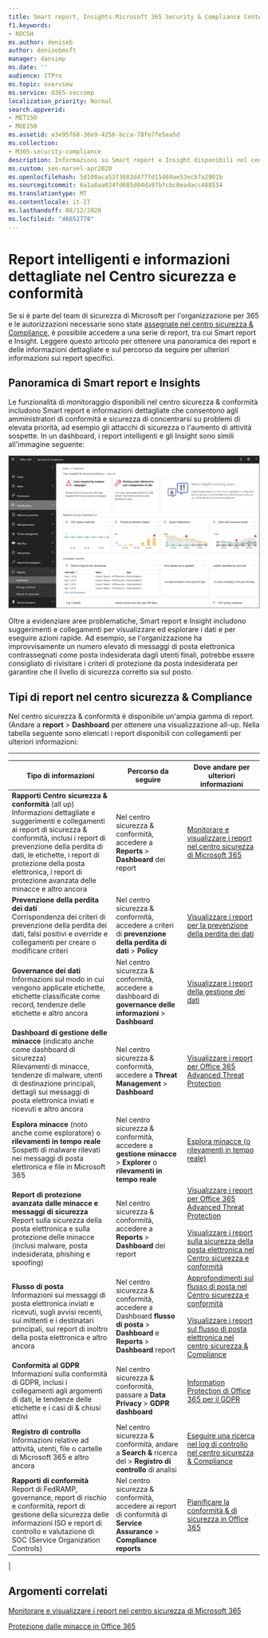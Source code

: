```yaml
---
title: Smart report, Insights-Microsoft 365 Security & Compliance Center
f1.keywords:
- NOCSH
ms.author: deniseb
author: denisebmsft
manager: dansimp
ms.date: ''
audience: ITPro
ms.topic: overview
ms.service: O365-seccomp
localization_priority: Normal
search.appverid:
- MET150
- MOE150
ms.assetid: e3e95f68-36e9-4256-bcca-78fe7fe5ea5d
ms.collection:
- M365-security-compliance
description: Informazioni su Smart report e Insight disponibili nel centro sicurezza & compliance e su come utilizzarli per visualizzare ed esplorare i dati e intraprendere azioni rapide.
ms.custom: seo-marvel-apr2020
ms.openlocfilehash: 5d100aca53f3683d477fd15469ae53ecb7a2901b
ms.sourcegitcommit: 6a1a8aa024fd685d04da97bfcbc8eadacc488534
ms.translationtype: MT
ms.contentlocale: it-IT
ms.lasthandoff: 08/12/2020
ms.locfileid: "46652778"
---
```

# <a name="smart-reports-and-insights-in-the-security--compliance-center"></a>Report intelligenti e informazioni dettagliate nel Centro sicurezza e conformità

Se si è parte del team di sicurezza di Microsoft per l'organizzazione per 365 e le autorizzazioni necessarie sono state [assegnate nel centro sicurezza & Compliance](permissions-in-the-security-and-compliance-center.md), è possibile accedere a una serie di report, tra cui Smart report e Insight. Leggere questo articolo per ottenere una panoramica dei report e delle informazioni dettagliate e sul percorso da seguire per ulteriori informazioni sui report specifici.

## <a name="smart-reports-and-insights-overview"></a>Panoramica di Smart report e Insights

Le funzionalità di monitoraggio disponibili nel centro sicurezza & conformità includono Smart report e informazioni dettagliate che consentono agli amministratori di conformità e sicurezza di concentrarsi su problemi di elevata priorità, ad esempio gli attacchi di sicurezza o l'aumento di attività sospette. In un dashboard, i report intelligenti e gli Insight sono simili all'immagine seguente:
  
![Dashboard dei report nel centro sicurezza & Compliance](../../media/2a668c3d-3fa3-4e37-8149-46989b33ae8c.png)
  
Oltre a evidenziare aree problematiche, Smart report e Insight includono suggerimenti e collegamenti per visualizzare ed esplorare i dati e per eseguire azioni rapide. Ad esempio, se l'organizzazione ha improvvisamente un numero elevato di messaggi di posta elettronica contrassegnati come posta indesiderata dagli utenti finali, potrebbe essere consigliato di rivisitare i criteri di protezione da posta indesiderata per garantire che il livello di sicurezza corretto sia sul posto.
  
## <a name="types-of-reports-in-the-security--compliance-center"></a>Tipi di report nel centro sicurezza & Compliance

Nel centro sicurezza & conformità è disponibile un'ampia gamma di report. (Andare a **report** \> **Dashboard** per ottenere una visualizzazione all-up. Nella tabella seguente sono elencati i report disponibili con collegamenti per ulteriori informazioni:

****

|Tipo di informazioni|Percorso da seguire|Dove andare per ulteriori informazioni|
|---|---|---|
|**Rapporti Centro sicurezza & conformità** (all up)  <br/> Informazioni dettagliate e suggerimenti e collegamenti ai report di sicurezza & conformità, inclusi i report di prevenzione della perdita di dati, le etichette, i report di protezione della posta elettronica, i report di protezione avanzata delle minacce e altro ancora|Nel centro sicurezza & conformità, accedere a **Reports** \> **Dashboard** dei report|[Monitorare e visualizzare i report nel centro sicurezza di Microsoft 365](../mtp/monitoring-and-reporting.md)|
|**Prevenzione della perdita dei dati** <br/> Corrispondenza dei criteri di prevenzione della perdita dei dati, falsi positivi e override e collegamenti per creare o modificare criteri|Nel centro sicurezza & conformità, accedere a criteri di **prevenzione della perdita di dati** \> **Policy**|[Visualizzare i report per la prevenzione della perdita dei dati](../../compliance/view-the-dlp-reports.md)|
|**Governance dei dati** <br/> Informazioni sul modo in cui vengono applicate etichette, etichette classificate come record, tendenze delle etichette e altro ancora|Nel centro sicurezza & conformità, accedere a dashboard di **governance delle informazioni** \> **Dashboard**|[Visualizzare i report della gestione dei dati](../../compliance/view-the-data-governance-reports.md)|
|**Dashboard di gestione delle minacce** (indicato anche come dashboard di sicurezza)  <br/> Rilevamenti di minacce, tendenze di malware, utenti di destinazione principali, dettagli sui messaggi di posta elettronica inviati e ricevuti e altro ancora|Nel centro sicurezza & conformità, accedere a **Threat Management** \> **Dashboard**|[Visualizzare i report per Office 365 Advanced Threat Protection](view-reports-for-atp.md)|
|**Esplora minacce** (noto anche come esploratore) o **rilevamenti in tempo reale** <br/> Sospetti di malware rilevati nei messaggi di posta elettronica e file in Microsoft 365|Nel centro sicurezza & conformità, accedere a **gestione minacce** \> **Explorer** o **rilevamenti in tempo reale**<br/> |[Esplora minacce (o rilevamenti in tempo reale)](threat-explorer.md)|
|**Report di protezione avanzata dalle minacce e messaggi di sicurezza** <br/> Report sulla sicurezza della posta elettronica e sulla protezione delle minacce (inclusi malware, posta indesiderata, phishing e spoofing)|Nel centro sicurezza & conformità, accedere a **Reports** \> **Dashboard** dei report|[Visualizzare i report per Office 365 Advanced Threat Protection](view-reports-for-atp.md) <br/><br/> [Visualizzare i report sulla sicurezza della posta elettronica nel Centro sicurezza e conformità](view-email-security-reports.md)|
|**Flusso di posta** <br/> Informazioni sui messaggi di posta elettronica inviati e ricevuti, sugli avvisi recenti, sui mittenti e i destinatari principali, sui report di inoltro della posta elettronica e altro ancora|Nel centro sicurezza & conformità, accedere a Dashboard **flusso di posta** \> **Dashboard** e **Reports** \> **Dashboard** report|[Approfondimenti sul flusso di posta nel Centro sicurezza e conformità](mail-flow-insights-v2.md) <br/><br/> [Visualizzare i report sul flusso di posta elettronica nel centro sicurezza & Compliance](view-mail-flow-reports.md)|
|**Conformità al GDPR** <br/> Informazioni sulla conformità di GDPR, inclusi i collegamenti agli argomenti di dati, le tendenze delle etichette e i casi di & chiusi attivi|Nel centro sicurezza & conformità, passare a **Data Privacy** \> **GDPR dashboard**|[Information Protection di Office 365 per il GDPR](https://docs.microsoft.com/microsoft-365/compliance/office-365-information-protection-for-gdpr)|
|**Registro di controllo** <br/> Informazioni relative ad attività, utenti, file o cartelle di Microsoft 365 e altro ancora|Nel centro sicurezza & conformità, andare a **Search &** ricerca del \> **Registro di controllo** di analisi|[Eseguire una ricerca nel log di controllo nel centro sicurezza & Compliance](../../compliance/search-the-audit-log-in-security-and-compliance.md)|
|**Rapporti di conformità** <br/> Report di FedRAMP, governance, report di rischio e conformità, report di gestione della sicurezza delle informazioni ISO e report di controllo e valutazione di SOC (Service Organization Controls)|Nel centro sicurezza & conformità, accedere ai report di conformità di **Service Assurance** \> **Compliance reports**|[Pianificare la conformità & di sicurezza in Office 365](../../compliance/plan-for-security-and-compliance.md)|
|

## <a name="related-topics"></a>Argomenti correlati

[Monitorare e visualizzare i report nel centro sicurezza di Microsoft 365](../mtp/monitoring-and-reporting.md)
  
[Protezione dalle minacce in Office 365](protect-against-threats.md)
